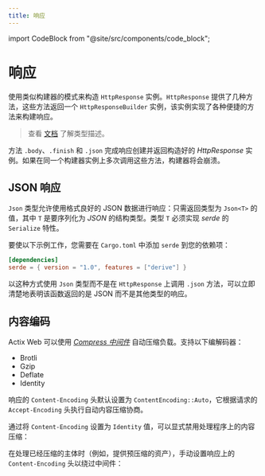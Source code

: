 ```yaml
---
title: 响应
---
```


import CodeBlock from "@site/src/components/code_block";

# 响应

使用类似构建器的模式来构造 `HttpResponse` 实例。`HttpResponse` 提供了几种方法，这些方法返回一个 `HttpResponseBuilder` 实例，该实例实现了各种便捷的方法来构建响应。

> 查看 [文档][responsebuilder] 了解类型描述。

方法 `.body`、`.finish` 和 `.json` 完成响应创建并返回构造好的 _HttpResponse_ 实例。如果在同一个构建器实例上多次调用这些方法，构建器将会崩溃。

<CodeBlock example="responses" file="main.rs" section="builder" />

## JSON 响应

`Json` 类型允许使用格式良好的 JSON 数据进行响应：只需返回类型为 `Json<T>` 的值，其中 `T` 是要序列化为 _JSON_ 的结构类型。类型 `T` 必须实现 _serde_ 的 `Serialize` 特性。

要使以下示例工作，您需要在 `Cargo.toml` 中添加 `serde` 到您的依赖项：

```toml
[dependencies]
serde = { version = "1.0", features = ["derive"] }
```

<CodeBlock example="responses" file="json_resp.rs" section="json-resp" />

以这种方式使用 `Json` 类型而不是在 `HttpResponse` 上调用 `.json` 方法，可以立即清楚地表明该函数返回的是 JSON 而不是其他类型的响应。

## 内容编码

Actix Web 可以使用 [_Compress 中间件_][compressmidddleware] 自动压缩负载。支持以下编解码器：

- Brotli
- Gzip
- Deflate
- Identity

响应的 `Content-Encoding` 头默认设置为 `ContentEncoding::Auto`，它根据请求的 `Accept-Encoding` 头执行自动内容压缩协商。

<CodeBlock example="responses" file="auto.rs" section="auto" />

通过将 `Content-Encoding` 设置为 `Identity` 值，可以显式禁用处理程序上的内容压缩：

<CodeBlock example="responses" file="identity.rs" section="identity" />

在处理已经压缩的主体时（例如，提供预压缩的资产），手动设置响应上的 `Content-Encoding` 头以绕过中间件：

<CodeBlock example="responses" file="identity_two.rs" section="identity-two" />

[responsebuilder]: https://docs.rs/actix-web/4/actix_web/struct.HttpResponseBuilder.html
[compressmidddleware]: https://docs.rs/actix-web/4/actix_web/middleware/struct.Compress.html
